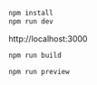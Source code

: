 ```bash
npm install
npm run dev
```

http://localhost:3000

```bash
npm run build
```

```bash
npm run preview
```
